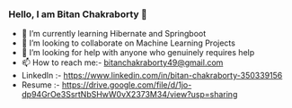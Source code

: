 ### Hello, I am Bitan Chakraborty 👋

- 🌱 I’m currently learning Hibernate and Springboot
- 👯 I’m looking to collaborate on Machine Learning Projects
- 🤔 I’m looking for help with anyone who genuinely requires help
- 📫 How to reach me:- bitanchakraborty49@gmail.com
- LinkedIn :- https://www.linkedin.com/in/bitan-chakraborty-350339156
- Resume :- https://drive.google.com/file/d/1jo-dp94GrOe3SsrtNbSHwW0vX2373M34/view?usp=sharing
